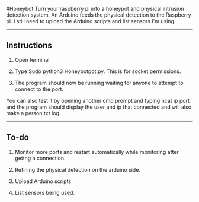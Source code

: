 #Honeybot
Turn your raspberry pi into a honeypot and physical intrusion detection system. An Arduino feeds the physical detection to the Raspberry pi. I still need to upload the Arduino scripts and list sensors I'm using.

-------------
Instructions 
-------------
1. Open terminal

2. Type Sudo python3 Honeybotpot.py. This is for socket permissions.

3. The program should now be running waiting for anyone to attempt to connect to the port. 

You can also test it by opening another cmd prompt and typing ncat ip port and the program should display the user and ip that connected and will also make a person.txt log.

-----------
To-do
-----------

1. Monitor more ports and restart automatically while monitoring after gettng a connection.

2. Refining the physical detection on the arduino side.

3. Upload Arduino scripts

4. List sensors being used.
